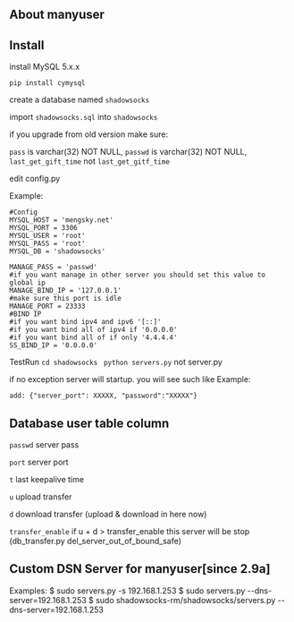 About manyuser
----------------

Install
-------

install MySQL 5.x.x

`pip install cymysql`

create a database named `shadowsocks`

import `shadowsocks.sql` into `shadowsocks`

if you upgrade from old version make sure:

  `pass` is varchar(32) NOT NULL,
  `passwd` is varchar(32) NOT NULL,
  `last_get_gift_time` not `last_get_gitf_time`


edit config.py

Example:

    #Config
    MYSQL_HOST = 'mengsky.net'
    MYSQL_PORT = 3306
    MYSQL_USER = 'root'
    MYSQL_PASS = 'root'
    MYSQL_DB = 'shadowsocks'

    MANAGE_PASS = 'passwd'
    #if you want manage in other server you should set this value to global ip
    MANAGE_BIND_IP = '127.0.0.1'
    #make sure this port is idle
    MANAGE_PORT = 23333
    #BIND IP
    #if you want bind ipv4 and ipv6 '[::]'
    #if you want bind all of ipv4 if '0.0.0.0'
    #if you want bind all of if only '4.4.4.4'
    SS_BIND_IP = '0.0.0.0'


TestRun `cd shadowsocks` ` python servers.py` not server.py

if no exception server will startup. you will see such like
Example:

    add: {"server_port": XXXXX, "password":"XXXXX"}


Database user table column
------------------
`passwd` server pass

`port` server port

`t` last keepalive time

`u` upload transfer

`d` download transfer (upload & download in here now)

`transfer_enable` if u + d > transfer_enable this server will be stop (db_transfer.py del_server_out_of_bound_safe)



Custom DSN Server for manyuser[since 2.9a]
-------

Examples: 
$ sudo servers.py -s 192.168.1.253
$ sudo servers.py --dns-server=192.168.1.253
$ sudo shadowsocks-rm/shadowsocks/servers.py --dns-server=192.168.1.253

